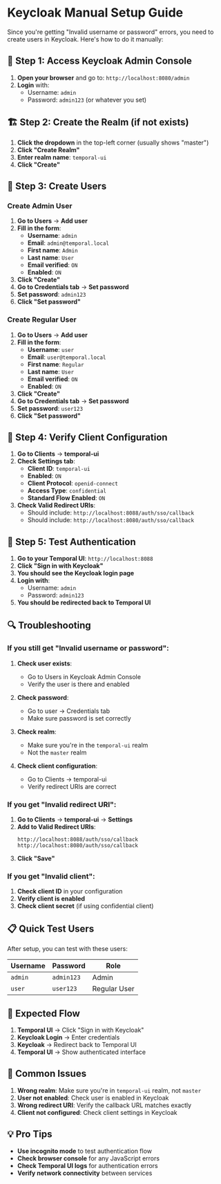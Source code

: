 # Keycloak Manual Setup Guide

Since you're getting "Invalid username or password" errors, you need to create users in Keycloak. Here's how to do it manually:

## 🔧 **Step 1: Access Keycloak Admin Console**

1. **Open your browser** and go to: `http://localhost:8080/admin`
2. **Login** with:
   - Username: `admin`
   - Password: `admin123` (or whatever you set)

## 🏗️ **Step 2: Create the Realm (if not exists)**

1. **Click the dropdown** in the top-left corner (usually shows "master")
2. **Click "Create Realm"**
3. **Enter realm name**: `temporal-ui`
4. **Click "Create"**

## 👥 **Step 3: Create Users**

### **Create Admin User**

1. **Go to Users** → **Add user**
2. **Fill in the form**:
   - **Username**: `admin`
   - **Email**: `admin@temporal.local`
   - **First name**: `Admin`
   - **Last name**: `User`
   - **Email verified**: `ON`
   - **Enabled**: `ON`
3. **Click "Create"**
4. **Go to Credentials tab** → **Set password**
5. **Set password**: `admin123`
6. **Click "Set password"**

### **Create Regular User**

1. **Go to Users** → **Add user**
2. **Fill in the form**:
   - **Username**: `user`
   - **Email**: `user@temporal.local`
   - **First name**: `Regular`
   - **Last name**: `User`
   - **Email verified**: `ON`
   - **Enabled**: `ON`
3. **Click "Create"**
4. **Go to Credentials tab** → **Set password**
5. **Set password**: `user123`
6. **Click "Set password"**

## 🔑 **Step 4: Verify Client Configuration**

1. **Go to Clients** → **temporal-ui**
2. **Check Settings tab**:
   - **Client ID**: `temporal-ui`
   - **Enabled**: `ON`
   - **Client Protocol**: `openid-connect`
   - **Access Type**: `confidential`
   - **Standard Flow Enabled**: `ON`
3. **Check Valid Redirect URIs**:
   - Should include: `http://localhost:8088/auth/sso/callback`
   - Should include: `http://localhost:8080/auth/sso/callback`

## 🧪 **Step 5: Test Authentication**

1. **Go to your Temporal UI**: `http://localhost:8088`
2. **Click "Sign in with Keycloak"**
3. **You should see the Keycloak login page**
4. **Login with**:
   - Username: `admin`
   - Password: `admin123`
5. **You should be redirected back to Temporal UI**

## 🔍 **Troubleshooting**

### **If you still get "Invalid username or password":**

1. **Check user exists**:
   - Go to Users in Keycloak Admin Console
   - Verify the user is there and enabled

2. **Check password**:
   - Go to user → Credentials tab
   - Make sure password is set correctly

3. **Check realm**:
   - Make sure you're in the `temporal-ui` realm
   - Not the `master` realm

4. **Check client configuration**:
   - Go to Clients → temporal-ui
   - Verify redirect URIs are correct

### **If you get "Invalid redirect URI":**

1. **Go to Clients** → **temporal-ui** → **Settings**
2. **Add to Valid Redirect URIs**:
   ```
   http://localhost:8088/auth/sso/callback
   http://localhost:8080/auth/sso/callback
   ```
3. **Click "Save"**

### **If you get "Invalid client":**

1. **Check client ID** in your configuration
2. **Verify client is enabled**
3. **Check client secret** (if using confidential client)

## 📋 **Quick Test Users**

After setup, you can test with these users:

| Username | Password   | Role         |
| -------- | ---------- | ------------ |
| `admin`  | `admin123` | Admin        |
| `user`   | `user123`  | Regular User |

## 🎯 **Expected Flow**

1. **Temporal UI** → Click "Sign in with Keycloak"
2. **Keycloak Login** → Enter credentials
3. **Keycloak** → Redirect back to Temporal UI
4. **Temporal UI** → Show authenticated interface

## 🚨 **Common Issues**

1. **Wrong realm**: Make sure you're in `temporal-ui` realm, not `master`
2. **User not enabled**: Check user is enabled in Keycloak
3. **Wrong redirect URI**: Verify the callback URL matches exactly
4. **Client not configured**: Check client settings in Keycloak

## 💡 **Pro Tips**

- **Use incognito mode** to test authentication flow
- **Check browser console** for any JavaScript errors
- **Check Temporal UI logs** for authentication errors
- **Verify network connectivity** between services
